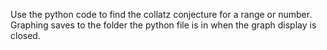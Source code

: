 Use the python code to find the collatz conjecture for a range or number. Graphing saves to the folder the python file is in when the graph display is closed.
